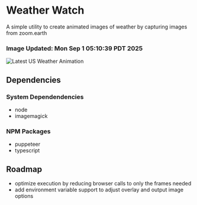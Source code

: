# Weather Watch

A simple utility to create animated images of weather by capturing images from zoom.earth

### Image Updated: Mon Sep  1 05:10:39 PDT 2025

![Latest US Weather Animation](animations/2025-09-01.webp)

## Dependencies
### System Dependendencies
* node
* imagemagick
### NPM Packages
* puppeteer
* typescript

## Roadmap
* optimize execution by reducing browser calls to only the frames needed
* add environment variable support to adjust overlay and output image options
